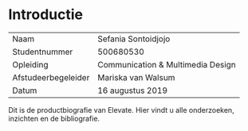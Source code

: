 # Introductie

|  |  |
| :--- | :--- |
| Naam | Sefania Sontoidjojo |
| Studentnummer | 500680530 |
| Opleiding | Communication & Multimedia Design |
| Afstudeerbegeleider | Mariska van Walsum |
| Datum | 16 augustus 2019 |

Dit is de productbiografie van Elevate. Hier vindt u alle onderzoeken, inzichten en de bibliografie. 

